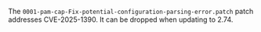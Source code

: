 The `0001-pam-cap-Fix-potential-configuration-parsing-error.patch`
patch addresses CVE-2025-1390. It can be dropped when updating to
2.74.

